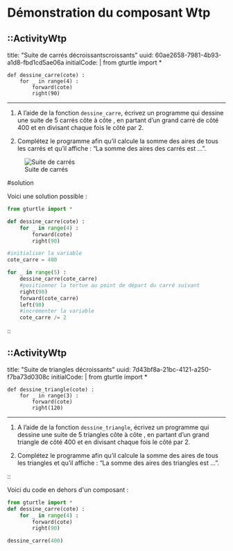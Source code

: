 # Démonstration du composant Wtp

::ActivityWtp
---
title: "Suite de carrés décroissantscroissants"
uuid: 60ae2658-7981-4b93-a1d8-fbd1cd5ae06a
initialCode: |
    from gturtle import *

    def dessine_carre(cote) :
        for _ in range(4) :
            forward(cote)
            right(90)
---

1. A l’aide de la fonction `dessine_carre`, écrivez un programme qui dessine une suite de 5 carrés côte à côte , en partant d’un grand carré de côté 400 et en divisant chaque fois le côté par 2.

2. Complétez le programme afin qu’il calcule la somme des aires de tous les carrés et qu’il affiche : “La somme des aires des carrés est …”.

  <figure>
    <img src="/suite-carres.png" alt="Suite de carrés">
    <figcaption>Suite de carrés</figcaption>
  </figure>

#solution

Voici une solution possible :

```python
from gturtle import *

def dessine_carre(cote) :
    for _ in range(4) :
        forward(cote)
        right(90)

#initialiser la variable
cote_carre = 400

for _ in range(5) :
    dessine_carre(cote_carre)
    #positionner la tortue au point de départ du carré suivant
    right(90)
    forward(cote_carre)
    left(90)
    #incrémenter la variable
    cote_carre /= 2
```
::

::ActivityWtp
---
title: "Suite de triangles décroissants"
uuid: 7d43bf8a-21bc-4121-a250-f7ba73d0308c
initialCode: |
    from gturtle import *
    
    def dessine_triangle(cote) :
        for _ in range(3) :
            forward(cote)
            right(120)
---

1. A l’aide de la fonction `dessine_triangle`, écrivez un programme qui dessine une suite de 5 triangles côte à côte , en partant d’un grand triangle de côté 400 et en divisant chaque fois le côté par 2.

2. Complétez le programme afin qu’il calcule la somme des aires de tous les triangles et qu’il affiche : “La somme des aires des triangles est …”.

::


Voici du code en dehors d'un composant :

```python
from gturtle import *
def dessine_carre(cote) :
    for _ in range(4) :
        forward(cote)
        right(90)

dessine_carre(400)
```  






